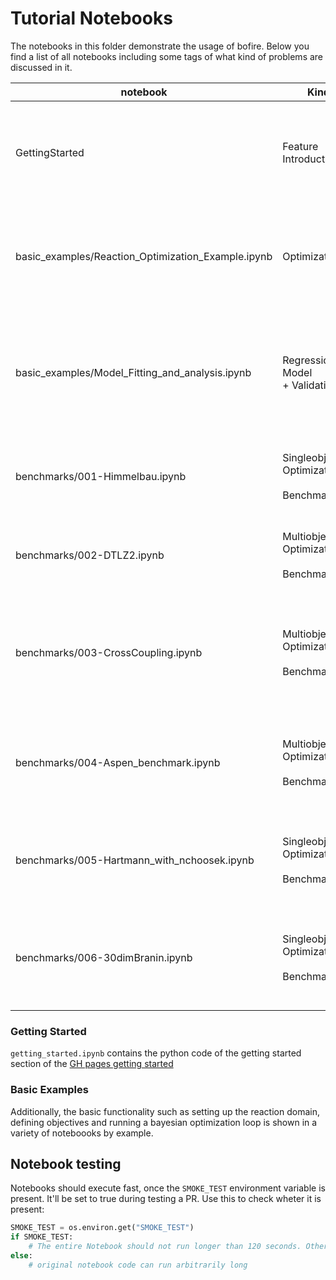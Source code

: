 # Tutorial Notebooks

The notebooks in this folder demonstrate the usage of bofire.  Below you find a list of all notebooks including some tags of what kind of problems are discussed in it.

| notebook 	| Kind 	| Tags 	| Description 	|
|---	|---	|---	|---	|
| GettingStarted 	| Feature Introduction 	| Cotninuous Inputs<br>Discrete Inputs<br>Categorical Inputs<br>Constraints<br>Strategies 	| The introductory GH Pages code example. 	|
| basic_examples/Reaction_Optimization_Example.ipynb 	| Optimization 	| Single Objective<br>Continuous Inputs<br>Categorical Inputs<br>Bayesian Optimization 	| An example of how to optmize reaction conditions.  	|
| basic_examples/Model_Fitting_and_analysis.ipynb 	| Regression Model<br> + Validation 	| SingleTask Gaussian Process<br>Model Cross-Validation<br>Feature Importance<br>Bayesian Optimization 	| A model fitting example. 	|
| benchmarks/001-Himmelbau.ipynb 	| Singleobjective Optimization<br><br>Benchmark 	| Continuous Inputs<br>SOBO 	| An example of how to use the built-in benchmark functionality	|
| benchmarks/002-DTLZ2.ipynb 	| Multiobjective Optimization<br><br>Benchmark 	| Continuous Inputs<br>QEHVI<br>Custom Model Setup 	| An example of how to use the built-in benchmark functionality 	|
| benchmarks/003-CrossCoupling.ipynb 	| Multiobjective Optimization<br><br>Benchmark 	| Continuous Inputs<br>Categorical Inputs<br>Descriptors For Categorical Inputs<br>QPAREGO 	| An example of how to use the built-in benchmark functionality 	|
| benchmarks/004-Aspen_benchmark.ipynb 	| Multiobjective Optimization<br><br>Benchmark 	| Continuous Inputs<br>Categorical Inputs<br>Aspen<br>QNEHVI 	| An example of how to use the built-in Aspen runner to optimize digital twins	|
| benchmarks/005-Hartmann_with_nchoosek.ipynb 	| Singleobjective Optimization<br><br>Benchmark 	| Continuous Inputs<br>NChooseK constraints	| An example of how to optimize problems including NChooseK constraints	|
| benchmarks/006-30dimBranin.ipynb 	| Singleobjective Optimization<br><br>Benchmark 	| Continuous Inputs<br>Fully Bayesian	| An example of how to optimize high-dim problems with fully bayesian GPs.	|


### Getting Started

`getting_started.ipynb` contains the python code of the getting started section of the  [GH pages getting started](https://experimental-design.github.io/bofire/start)

### Basic Examples

Additionally, the basic functionality such as setting up the reaction domain, defining objectives and running a bayesian optimization loop is shown in a variety of noteboooks by example.

## Notebook testing

Notebooks should execute fast, once the `SMOKE_TEST` environment variable is present. It'll be set to true during testing a PR. Use this to check wheter it is present:

```python
SMOKE_TEST = os.environ.get("SMOKE_TEST")
if SMOKE_TEST:
    # The entire Notebook should not run longer than 120 seconds. Otherwise an Error is thrown during testing
else:
    # original notebook code can run arbitrarily long
```
